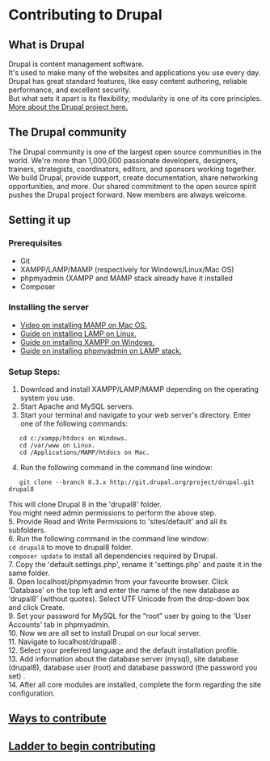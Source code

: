 # Contributing to Drupal


## What is Drupal 
Drupal is content management software.  
It's used to make many of the websites and applications you use every day.  
Drupal has great standard features, like easy content authoring, reliable performance, and excellent security.  
But what sets it apart is its flexibility; modularity is one of its core principles.  
[More about the Drupal project here.](https://www.drupal.org/about)

## The Drupal community
The Drupal community is one of the largest open source communities in the world. 
We're more than 1,000,000 passionate developers, designers, trainers, strategists, coordinators, editors, and sponsors working together.
We build Drupal, provide support, create documentation, share networking opportunities, and more. 
Our shared commitment to the open source spirit pushes the Drupal project forward. 
New members are always welcome.

## Setting it up
### Prerequisites  
* Git
* XAMPP/LAMP/MAMP (respectively for Windows/Linux/Mac OS)
* phpmyadmin (XAMPP and MAMP stack already have it installed
* Composer

### Installing the server
* [Video on installing MAMP on Mac OS.](https://drupalize.me/videos/installing-mamp-web-server)
* [Guide on installing LAMP on Linux.](https://www.digitalocean.com/community/tutorials/how-to-install-linux-apache-mysql-php-lamp-stack-on-ubuntu-16-04)
* [Guide on installing XAMPP on Windows.](https://www.drupal.org/node/2559943)
* [Guide on installing phpmyadmin on LAMP stack.](https://www.digitalocean.com/community/tutorials/how-to-install-and-secure-phpmyadmin-on-ubuntu-12-04)

### Setup Steps:  
1. Download and install XAMPP/LAMP/MAMP depending on the operating system you use.    
2. Start Apache and MySQL servers.     
3. Start your terminal and navigate to your web server's directory. Enter one of the following commands:     
~~~~
   cd c:/xampp/htdocs on Windows.   
   cd /var/www on Linux.   
   cd /Applications/MAMP/htdocs on Mac.   
~~~~
4. Run the following command in the command line window:
~~~~
   git clone --branch 8.3.x http://git.drupal.org/project/drupal.git drupal8
~~~~
This will clone Drupal 8 in the 'drupal8' folder.   
You might need admin permissions to perform the above step.    
5. Provide Read and Write Permissions to 'sites/default' and all its subfolders.     
6. Run the following command in the command line window:     
`cd drupal8` to move to drupal8 folder.    
`composer update` to install all dependencies required by Drupal.     
7. Copy the 'default.settings.php', rename it 'settings.php' and paste it in the same folder.      
8. Open localhost/phpmyadmin from your favourite browser. Click 'Database' on the top left and enter the name of the new database as 'drupal8' (without quotes). Select UTF Unicode from the drop-down box and click Create.    
9. Set your password for MySQL for the “root” user by going to the 'User Accounts' tab in phpmyadmin.     
10. Now we are all set to install Drupal on our local server.    
11. Navigate to localhost/drupal8 .     
12. Select your preferred language and the default installation profile.    
13. Add information about the database server (mysql), site database (drupal8), database user (root) and database password (the password you set) .      
14. After all core modules are installed, complete the form regarding the site configuration.     

## [Ways to contribute](https://www.drupal.org/contribute)
## [Ladder to begin contributing](http://drupalladder.org/ladder/47217ef7-9bf5-4c7f-926f-aeee247aac78)
